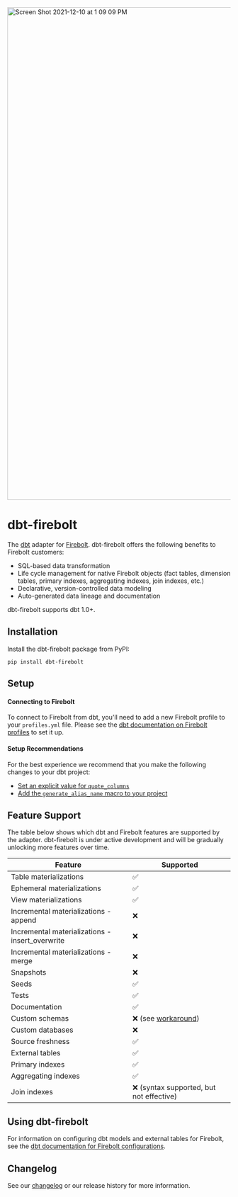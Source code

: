 <img width="1113" alt="Screen Shot 2021-12-10 at 1 09 09 PM" src="https://user-images.githubusercontent.com/7674553/145641621-a7dabe78-da92-4f0a-bbd2-54ccf7f34b57.png">


# dbt-firebolt

The [dbt](https://www.getdbt.com) adapter for [Firebolt](https://www.firebolt.io/). dbt-firebolt offers the following benefits to Firebolt customers:
* SQL-based data transformation
* Life cycle management for native Firebolt objects (fact tables, dimension tables, primary indexes, aggregating indexes, join indexes, etc.)
* Declarative, version-controlled data modeling
* Auto-generated data lineage and documentation

dbt-firebolt supports dbt 1.0+.


## Installation

Install the dbt-firebolt package from PyPI:
   ```
   pip install dbt-firebolt
   ```


## Setup

#### Connecting to Firebolt

To connect to Firebolt from dbt, you'll need to add a new Firebolt profile to your `profiles.yml` file. Please see the [dbt documentation on Firebolt profiles](https://docs.getdbt.com/reference/warehouse-profiles/firebolt-profile#connecting-to-firebolt) to set it up.

#### Setup Recommendations

For the best experience we recommend that you make the following changes to your dbt project:
* [Set an explicit value for `quote_columns`](https://docs.getdbt.com/reference/resource-configs/firebolt-configs#setting-quote_columns)
* [Add the `generate_alias_name` macro to your project](https://docs.getdbt.com/reference/warehouse-profiles/firebolt-profile#supporting-concurrent-development)


## Feature Support

The table below shows which dbt and Firebolt features are supported by the adapter. dbt-firebolt is under active development and will be gradually unlocking more features over time.

| Feature                      | Supported          |
|------------------------------|--------------------|
| Table materializations       | :white_check_mark: |
| Ephemeral materializations   | :white_check_mark: |
| View materializations        | :white_check_mark: |
| Incremental materializations - append | :x: |
| Incremental materializations - insert_overwrite | :x: |
| Incremental materializations - merge | :x: |
| Snapshots                    | :x: |
| Seeds                        | :white_check_mark: |
| Tests                        | :white_check_mark: |
| Documentation                | :white_check_mark: |
| Custom schemas               | :x: (see [workaround](https://github.com/firebolt-db/dbt-firebolt#supporting-concurrent-development)) |
| Custom databases             | :x: |
| Source freshness             | :white_check_mark: |
| External tables              | :white_check_mark: |
| Primary indexes              | :white_check_mark: |
| Aggregating indexes          | :white_check_mark: |
| Join indexes                 | :x: (syntax supported, but not effective) |



## Using dbt-firebolt

For information on configuring dbt models and external tables for Firebolt, see the [dbt documentation for Firebolt configurations](https://docs.getdbt.com/reference/resource-configs/firebolt-configs).


## Changelog

See our [changelog](CHANGELOG.md) or our release history for more information.
